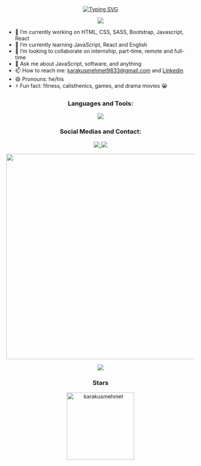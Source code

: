 <p align="center">
  <a href="https://git.io/typing-svg"><img src="https://readme-typing-svg.demolab.com?font=Fira+Code&size=36&duration=4000&pause=1000&color=F75C7E&center=true&vCenter=true&width=555&lines=Hi+%F0%9F%91%8B%2C+I'm+Mehmet+Karaku%C5%9F;Front-End+Dev" alt="Typing SVG" /></a>
</p>

<p align="center">
  <a href="https://github.com/DenverCoder1/readme-typing-svg">
    <img src="https://readme-typing-svg.demolab.com/?lines=4%2B%20years%20of%20coding%20experience;Always%20learning%20new%20things;Don't%20judge%20a%20book%20by%20It's%20cover;&font=Fira%20Code&center=true&width=455&height=45&color=f75c7e&vCenter=true&pause=1000&size=22&duration=4000" />
  </a>
</p>


<div>
<ul>
    <li>🔭 I’m currently working on HTML, CSS, SASS, Bootstrap, Javascript, React</li>
    <li>🌱 I’m currently learning JavaScript, React and English</li>
    <li>👯 I’m looking to collaborate on internship, part-time, remote and full-time</li>
    <li>💬 Ask me about JavaScript, software, and anything</li>
    <li>📫 How to reach me: <a target="_blank" href="mailto:karakusmehmet9833@gmail.com">karakusmehmet9833@gmail.com</a>  and <a target="_blank" href="https://www.linkedin.com/in/mehmet-karakuş/">Linkedin</a></li>
    <li>😄 Pronouns: he/his</li>
    <li>⚡ Fun fact: fitness, calisthenics, games, and drama movies 😭</li>
    </ul>
</div>


<!-- Languages and Tools section -->
<h3 align="center">Languages and Tools:</h3>
<p align="center">
  <a href="https://skillicons.dev">
    <img src="https://skillicons.dev/icons?i=html,css,sass,bootstrap,styledcomponents,js,nodejs,react,git,gitlab,figma,vscode&perline=15" />
  </a>
</p>

<h3 align="center">Social Medias and Contact:</h3>
<p align="center">
  <a target="_blank" href="https://www.linkedin.com/in/mehmet-karakuş/">
    <img src="https://skillicons.dev/icons?i=linkedin&perline=20" />
  </a>
  <a target="_blank" href="mailto:karakusmehmet9833@gmail.com">
    <img src="https://skillicons.dev/icons?i=gmail&perline=20" />
  </a>   
</p>


<p align="center">
  <img align="center" width="550" src="https://media1.giphy.com/media/13HgwGsXF0aiGY/giphy.gif" /> <br>
</p>

<div align="center">
<img src="https://komarev.com/ghpvc/?username=karakusmehmet&&style=flat-square" align="center" />
</div>  


<h3 align="center">Stars</h3>
<p align="center">
  <img height="180em" src="https://github-readme-stats.vercel.app/api/top-langs/?username=karakusmehmet&layout=compact&theme=" alt="karakusmehmet" />
</p>
